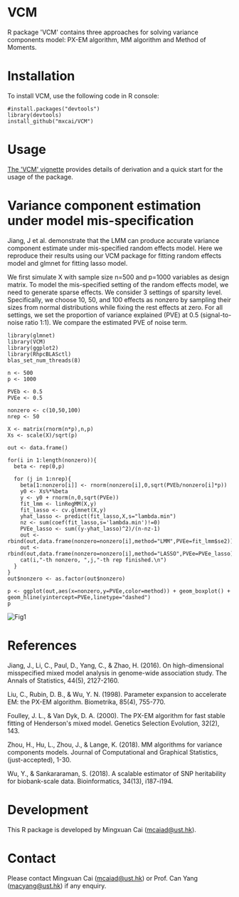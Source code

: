 VCM
===========
R package 'VCM' contains three approaches for solving variance components model: PX-EM algorithm, MM algorithm and Method of Moments.

Installation
===========

To install VCM, use the following code in R console:

```{r}
#install.packages("devtools")
library(devtools)
install_github("mxcai/VCM")
```

Usage
===========
[The 'VCM' vignette](https://github.com/mxcai/VCM/blob/master/inst/doc/vignette.pdf) provides details of derivation and a quick start for the usage of the package.

Variance component estimation under model mis-specification
===========
Jiang, J et al. demonstrate that the LMM can produce accurate variance component estimate under mis-specified random effects model. Here we reproduce their results using our VCM package for fitting random effects model and glmnet for fitting lasso model.

We first simulate X with sample size n=500 and p=1000 variables as design matrix. To model the mis-specified setting of the random effects model, we need to generate sparse effects. We consider 3 settings of sparsity level. Specifically, we choose 10, 50, and 100 effects as nonzero by sampling their sizes from normal distributions while fixing the rest effects at zero. For all settings, we set the proportion of variance explained (PVE) at 0.5 (signal-to-noise ratio 1:1). We compare the estimated PVE of noise term.

```{r}
library(glmnet)
library(VCM)
library(ggplot2)
library(RhpcBLASctl)
blas_set_num_threads(8)

n <- 500
p <- 1000

PVEb <- 0.5
PVEe <- 0.5

nonzero <- c(10,50,100)
nrep <- 50

X <- matrix(rnorm(n*p),n,p)
Xs <- scale(X)/sqrt(p)

out <- data.frame()

for(i in 1:length(nonzero)){
  beta <- rep(0,p)

  for (j in 1:nrep){
    beta[1:nonzero[i]] <- rnorm(nonzero[i],0,sqrt(PVEb/nonzero[i]*p))
    y0 <- Xs%*%beta
    y <- y0 + rnorm(n,0,sqrt(PVEe))
    fit_lmm <- linRegMM(X,y)
    fit_lasso <- cv.glmnet(X,y)
    yhat_lasso <- predict(fit_lasso,X,s="lambda.min")
    nz <- sum(coef(fit_lasso,s='lambda.min')!=0)
    PVEe_lasso <- sum((y-yhat_lasso)^2)/(n-nz-1)
    out <- rbind(out,data.frame(nonzero=nonzero[i],method="LMM",PVEe=fit_lmm$se2))
    out <- rbind(out,data.frame(nonzero=nonzero[i],method="LASSO",PVEe=PVEe_lasso))
    cat(i,"-th nonzero, ",j,"-th rep finished.\n")
  }
}
out$nonzero <- as.factor(out$nonzero)

p <- ggplot(out,aes(x=nonzero,y=PVEe,color=method)) + geom_boxplot() + geom_hline(yintercept=PVEe,linetype="dashed")
p
```
![Fig1](https://github.com/mxcai/VCM/blob/master/PVE_LMMvsLASSO.png)

References
==========

Jiang, J., Li, C., Paul, D., Yang, C., & Zhao, H. (2016). On high-dimensional misspecified mixed model analysis in genome-wide association study. The Annals of Statistics, 44(5), 2127-2160.

Liu, C., Rubin, D. B., & Wu, Y. N. (1998). Parameter expansion to accelerate EM: the PX-EM algorithm. Biometrika, 85(4), 755-770.

Foulley, J. L., & Van Dyk, D. A. (2000). The PX-EM algorithm for fast stable fitting of Henderson's mixed model. Genetics Selection Evolution, 32(2), 143.

Zhou, H., Hu, L., Zhou, J., & Lange, K. (2018). MM algorithms for variance components models. Journal of Computational and Graphical Statistics, (just-accepted), 1-30.

Wu, Y., & Sankararaman, S. (2018). A scalable estimator of SNP heritability for biobank-scale data. Bioinformatics, 34(13), i187-i194.


Development
==========

This R package is developed by Mingxuan Cai (mcaiad@ust.hk).


Contact
==========

Please contact Mingxuan Cai (mcaiad@ust.hk) or Prof. Can Yang (macyang@ust.hk) if any enquiry.
